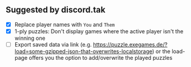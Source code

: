 ## Suggested by discord.tak
- [x] Replace player names with `You` and `Them`
- [x] 1-ply puzzles: Don't display games where the active player isn't the winning one
- [ ] Export saved data via link (e.g. https://puzzle.exegames.de/?load=some-gzipped-json-that-overwrites-localstorage) or the load-page offers you the option to add/overwrite the played puzzles